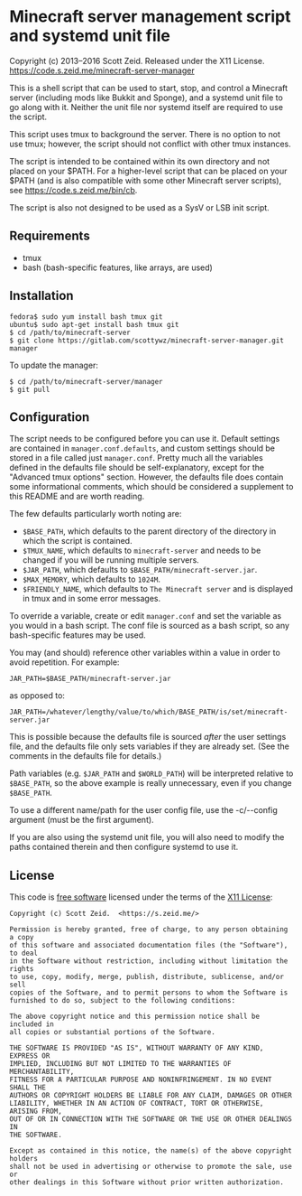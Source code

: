 Minecraft server management script and systemd unit file
========================================================

Copyright (c) 2013–2016 Scott Zeid.  Released under the X11 License.  
<https://code.s.zeid.me/minecraft-server-manager>

This is a shell script that can be used to start, stop, and control a
Minecraft server (including mods like Bukkit and Sponge), and a systemd
unit file to go along with it.  Neither the unit file nor systemd itself
are required to use the script.

This script uses tmux to background the server.  There is no option to not
use tmux; however, the script should not conflict with other tmux instances.

The script is intended to be contained within its own directory and not
placed on your $PATH.  For a higher-level script that can be placed on
your $PATH (and is also compatible with some other Minecraft server
scripts), see <https://code.s.zeid.me/bin/cb>.

The script is also not designed to be used as a SysV or LSB init script.

Requirements
------------

* tmux
* bash (bash-specific features, like arrays, are used)

Installation
------------

    fedora$ sudo yum install bash tmux git
    ubuntu$ sudo apt-get install bash tmux git
    $ cd /path/to/minecraft-server
    $ git clone https://gitlab.com/scottywz/minecraft-server-manager.git manager

To update the manager:

    $ cd /path/to/minecraft-server/manager
    $ git pull

Configuration
-------------

The script needs to be configured before you can use it.  Default settings
are contained in `manager.conf.defaults`, and custom settings should
be stored in a file called just `manager.conf`.  Pretty much all the
variables defined in the defaults file should be self-explanatory, except
for the "Advanced tmux options" section.  However, the defaults file does
contain some informational comments, which should be considered a
supplement to this README and are worth reading.

The few defaults particularly worth noting are:

* `$BASE_PATH`, which defaults to the parent directory of the directory
  in which the script is contained.
* `$TMUX_NAME`, which defaults to `minecraft-server` and needs to be
  changed if you will be running multiple servers.
* `$JAR_PATH`, which defaults to `$BASE_PATH/minecraft-server.jar`.
* `$MAX_MEMORY`, which defaults to `1024M`.
* `$FRIENDLY_NAME`, which defaults to `The Minecraft server` and is
  displayed in tmux and in some error messages.

To override a variable, create or edit `manager.conf` and set the
variable as you would in a bash script.  The conf file is sourced as a
bash script, so any bash-specific features may be used.

You may (and should) reference other variables within a value in order to
avoid repetition.  For example:

    JAR_PATH=$BASE_PATH/minecraft-server.jar

as opposed to:

    JAR_PATH=/whatever/lengthy/value/to/which/BASE_PATH/is/set/minecraft-server.jar

This is possible because the defaults file is sourced *after* the user
settings file, and the defaults file only sets variables if they are
already set.  (See the comments in the defaults file for details.)

Path variables (e.g. `$JAR_PATH` and `$WORLD_PATH`) will be interpreted
relative to `$BASE_PATH`, so the above example is really unnecessary,
even if you change `$BASE_PATH`.

To use a different name/path for the user config file, use the -c/--config
argument (must be the first argument).

If you are also using the systemd unit file, you will also need to modify the
paths contained therein and then configure systemd to use it.

License
-------

This code is [free software](https://gnu.org/philosophy/free-sw.html) licensed
under the terms of the [X11 License](https://tldrlegal.com/license/x11-license):

```
Copyright (c) Scott Zeid.  <https://s.zeid.me/>

Permission is hereby granted, free of charge, to any person obtaining a copy
of this software and associated documentation files (the "Software"), to deal
in the Software without restriction, including without limitation the rights
to use, copy, modify, merge, publish, distribute, sublicense, and/or sell
copies of the Software, and to permit persons to whom the Software is
furnished to do so, subject to the following conditions:

The above copyright notice and this permission notice shall be included in
all copies or substantial portions of the Software.

THE SOFTWARE IS PROVIDED "AS IS", WITHOUT WARRANTY OF ANY KIND, EXPRESS OR
IMPLIED, INCLUDING BUT NOT LIMITED TO THE WARRANTIES OF MERCHANTABILITY,
FITNESS FOR A PARTICULAR PURPOSE AND NONINFRINGEMENT. IN NO EVENT SHALL THE
AUTHORS OR COPYRIGHT HOLDERS BE LIABLE FOR ANY CLAIM, DAMAGES OR OTHER
LIABILITY, WHETHER IN AN ACTION OF CONTRACT, TORT OR OTHERWISE, ARISING FROM,
OUT OF OR IN CONNECTION WITH THE SOFTWARE OR THE USE OR OTHER DEALINGS IN
THE SOFTWARE.

Except as contained in this notice, the name(s) of the above copyright holders
shall not be used in advertising or otherwise to promote the sale, use or
other dealings in this Software without prior written authorization.
```

